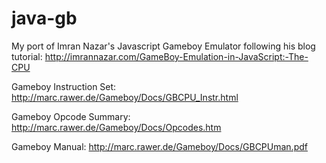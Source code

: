 # java-gb
My port of Imran Nazar's Javascript Gameboy Emulator following his blog tutorial: http://imrannazar.com/GameBoy-Emulation-in-JavaScript:-The-CPU


Gameboy Instruction Set: http://marc.rawer.de/Gameboy/Docs/GBCPU_Instr.html

Gameboy Opcode Summary: http://marc.rawer.de/Gameboy/Docs/Opcodes.htm

Gameboy Manual: http://marc.rawer.de/Gameboy/Docs/GBCPUman.pdf
